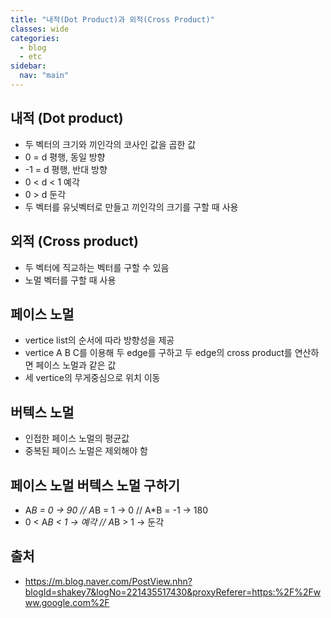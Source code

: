 ```yaml
---
title: "내적(Dot Product)과 외적(Cross Product)"
classes: wide
categories: 
  - blog
  - etc
sidebar:
  nav: "main"
---
```


## 내적 (Dot product)
* 두 벡터의 크기와 끼인각의 코사인 값을 곱한 값
* 0 = d 평행, 동일 방향
* -1 = d 평행, 반대 방향
* 0 < d < 1 예각
* 0 > d 둔각
* 두 벡터를 유닛벡터로 만들고 끼인각의 크기를 구할 때 사용

## 외적 (Cross product)
* 두 벡터에 직교하는 벡터를 구할 수 있음
* 노멀 벡터를 구할 때 사용

## 페이스 노멀
* vertice list의 순서에 따라 방향성을 제공
* vertice  A B C를 이용해 두 edge를 구하고 두 edge의 cross product를 연산하면 페이스 노멀과 같은 값
* 세 vertice의 무게중심으로 위치 이동

## 버텍스 노멀
* 인접한 페이스 노멀의 평균값
* 중복된 페이스 노멀은 제외해야 함

## 페이스 노멀 버텍스 노멀 구하기
* A*B = 0 -> 90 // A*B = 1 -> 0 // A*B = -1 -> 180
* 0 < A*B < 1 -> 예각 // A*B > 1 -> 둔각

## 출처
* <https://m.blog.naver.com/PostView.nhn?blogId=shakey7&logNo=221435517430&proxyReferer=https:%2F%2Fwww.google.com%2F>  
